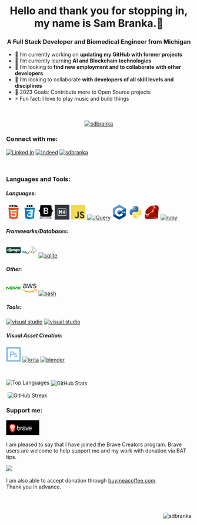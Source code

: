 <h1 align="center">Hello and thank you for stopping in, my name is Sam Branka.👋</h1>
<h3 align="center">A Full Stack Developer and Biomedical Engineer from Michigan</h3>

<!-- - 🔭 I’m currently working on **group and individual projects to strengthen and learn new skills** -->
- 🔭 I’m currently working on **updating my GitHub with former projects**
- 🌱 I’m currently learning **AI and Blockchain technologies**
- 👯 I’m looking to **find new employment and to collaborate with other developers**
- 👯 I’m looking to collaborate **with developers of all skill levels and disciplines**
- 🥅 2023 Goals: Contribute more to Open Source projects
- ⚡ Fun fact: I love to play music and build things
<br/>

<!-- Trophy Display -->
<p align="center"> <a href="https://github.com/ryo-ma/github-profile-trophy"><img src="https://github-profile-trophy.vercel.app/?username=sdbranka" alt="sdbranka" /></a> </p>

<!-- Connect With Me -->
<h3 align="left">Connect with me:</h3>
<p align="left">
<a href="https://linkedin.com/in/sdbranka" target="blank"><img align="center" src="https://raw.githubusercontent.com/rahuldkjain/github-profile-readme-generator/master/src/images/icons/Social/linked-in-alt.svg" alt="Linked In" height="30" width="40" /></a>
<a href="https://my.indeed.com/p/samb-vn8sa97
" target="blank"><img align="center" src="http://www.jsatautomation.com/img/indeed-logo.png" alt="Indeed" height="30" width="40" /></a>
<a href="https://www.hackerrank.com/sdbranka" target="blank"><img align="center" src="https://raw.githubusercontent.com/rahuldkjain/github-profile-readme-generator/master/src/images/icons/Social/hackerrank.svg" alt="sdbranka" height="30" width="40" /></a>
</p>
<br/>

<!-- Languages and Tools -->
<h3 align="left">Languages and Tools:</h3>
<p align="left">
 <!-- Languages -->
<h5 align="left">Languages:</h5>
<!-- HTML5 -->
<a href="https://www.w3.org/html/" target="_blank" rel="noreferrer"><img src="https://raw.githubusercontent.com/devicons/devicon/master/icons/html5/html5-original-wordmark.svg" alt="html5" width="40" height="40"/></a> 
<!-- CSS3 -->
<a href="https://www.w3schools.com/css/" target="_blank" rel="noreferrer"><img src="https://raw.githubusercontent.com/devicons/devicon/master/icons/css3/css3-original-wordmark.svg" alt="css3" width="40" height="40"/></a>
<!-- Bootstrap -->
<a href="https://getbootstrap.com" target="_blank" rel="noreferrer"><img src="https://raw.githubusercontent.com/devicons/devicon/master/icons/bootstrap/bootstrap-plain-wordmark.svg" alt="bootstrap" width="40" height="40"/></a>
<!-- Markdown -->
<a href="https://www.markdownguide.org/" target="_blank" rel="noreferrer"><img src="https://github.com/SDBranka/SDBranka/blob/master/img/markdown.png" alt="markdown" width="40" height="40"/></a>
<!-- JavaScript -->
<a href="https://developer.mozilla.org/en-US/docs/Web/JavaScript" target="_blank" rel="noreferrer"><img src="https://raw.githubusercontent.com/devicons/devicon/master/icons/javascript/javascript-original.svg" alt="javascript" width="40" height="40"/></a>
<!-- jQuery -->
<a href="https://jquery.com/" target="_blank" rel="noreferrer"><img src="https://raw.githubusercontent.com/danielcranney/readme-generator/main/public/icons/skills/jquery-colored.svg" width="36" height="36" alt="JQuery" /></a>
<!-- C++ -->
<a href="https://www.w3schools.com/cpp/" target="_blank" rel="noreferrer"><img src="https://raw.githubusercontent.com/devicons/devicon/master/icons/cplusplus/cplusplus-original.svg" alt="cplusplus" width="40" height="40"/></a>
<!-- Python -->
<a href="https://www.python.org" target="_blank" rel="noreferrer"><img src="https://raw.githubusercontent.com/devicons/devicon/master/icons/python/python-original.svg" alt="python" width="40" height="40"></a>
<!-- Ruby -->
<a href="https://www.ruby-lang.org/en/" target="_blank" rel="noreferrer"><img src="https://raw.githubusercontent.com/devicons/devicon/master/icons/ruby/ruby-original.svg" alt="ruby" width="40" height="40"/></a>
<!-- Solidity -->
<a href="https://soliditylang.org/" target="_blank" rel="noreferrer"><img src="https://soliditylang.org/images/logo.svg" alt="ruby" width="40" height="40"/></a>   

<!-- Frameworks/Databases -->
<h5 align="left">Frameworks/Databases:</h5>
<!-- Django -->
<a href="https://www.djangoproject.com/" target="_blank" rel="noreferrer"><img src="https://raw.githubusercontent.com/devicons/devicon/master/icons/django/django-original.svg" alt="django" width="40" height="40"/></a>
 <!-- MySQL -->
<a href="https://www.mysql.com/" target="_blank" rel="noreferrer"><img src="https://raw.githubusercontent.com/devicons/devicon/master/icons/mysql/mysql-original-wordmark.svg" alt="mysql" width="40" height="40"/></a> 
<!-- SQLite -->
<a href="https://www.sqlite.org/" target="_blank" rel="noreferrer"><img src="https://www.vectorlogo.zone/logos/sqlite/sqlite-icon.svg" alt="sqlite" width="40" height="40"/></a>

<!-- involved tech -->
<h5 align="left">Other:</h5>
<!-- Nginx -->
<a href="https://www.nginx.com" target="_blank" rel="noreferrer"> <img src="https://raw.githubusercontent.com/devicons/devicon/master/icons/nginx/nginx-original.svg" alt="nginx" width="40" height="40"/></a> 
<!-- AWS -->
<a href="https://aws.amazon.com" target="_blank" rel="noreferrer"><img src="https://raw.githubusercontent.com/devicons/devicon/master/icons/amazonwebservices/amazonwebservices-original-wordmark.svg" alt="aws" width="40" height="40"/></a> 
<!-- Bash -->
<a href="https://www.gnu.org/software/bash/" target="_blank" rel="noreferrer"> <img src="https://www.vectorlogo.zone/logos/gnu_bash/gnu_bash-icon.svg" alt="bash" width="40" height="40"/> </a> 

<!-- tools -->
<h5 align="left">Tools:</h5>
<!-- Visual Studio -->
<a href="https://visualstudio.microsoft.com/" target="_blank" rel="noreferrer"><img src="https://cdn-icons-png.flaticon.com/512/906/906324.png" alt="visual studio" width="40" height="40"/></a>   
<!-- Visual Studio Code -->
<a href="https://code.visualstudio.com/" target="_blank" rel="noreferrer"><img src="https://seeklogo.com/images/V/visual-studio-code-logo-449D71944F-seeklogo.com.png" alt="visual studio" width="40" height="40"/></a>

<!-- visual asset creation -->
<h5 align="left">Visual Asset Creation:</h5>
<!-- PhotoShop -->
<a href="https://www.photoshop.com/en" target="_blank" rel="noreferrer"><img src="https://raw.githubusercontent.com/devicons/devicon/master/icons/photoshop/photoshop-line.svg" alt="photoshop" width="40" height="40"/></a>  
<!-- Krita -->
<a href="https://krita.org/en/" target="_blank" rel="noreferrer"> <img src="https://images-wixmp-ed30a86b8c4ca887773594c2.wixmp.com/i/12e17815-80d0-46f1-94d3-b80967f5ed69/ddegbk6-92e3dc56-474f-477c-a36d-9f457c70ae2d.png/v1/fill/w_895,h_893,strp/krita_icon_2019_by_diggershrew_ddegbk6-pre.png" alt="krita" width="40" height="40"/></a> 
<!-- Blender -->
<a href="https://www.blender.org/" target="_blank" rel="noreferrer"><img src="https://download.blender.org/branding/community/blender_community_badge_white.svg" alt="blender" width="40" height="40"/></a> 
</p>
<br/>

<!-- stats -->
<!-- Top Languages -->
<p><img align="left" src="https://github-readme-stats.vercel.app/api/top-langs?username=SDBranka&theme=tokyonight&hide_border=true" alt="Top Languages"></p>

<!-- GitHub Stats -->
<p>&nbsp;<img align="center" src="https://github-readme-stats.vercel.app/api?username=sdbranka&show_icons=true&count_private=true&theme=tokyonight&hide_border=true" alt="GitHub Stats"></p>

<!-- GitHub Streak -->
<p>&nbsp;<img align="center" src="https://github-readme-streak-stats.herokuapp.com?user=sdbranka&theme=tokyonight&hide_border=true" alt="GitHub Streak"></p>

<!-- <p>&nbsp;<img align="center" src="https://github-readme-streak-stats.herokuapp.com?user=sdbranka&theme=tokyonight" alt="GitHub Streak"></p> -->


<!-- <details>
 <summary>:zap: Recent GitHub Activity</summary>
<!--START_SECTION:activity-->
<!--END_SECTION:activity-->
<!-- </details> --> 

<!-- Support Me -->
<h3 align="left">Support me:</h3>
<!-- Brave -->
<a href="https://brave.com/about/" target="_blank" rel="noreferrer"> <img src="https://github.com/SDBranka/SDBranka/blob/master/img/brave_logo.png" alt="mysql" width="90" height="40"/></a> 
<p>I am pleased to say that I have joined the Brave Creators program. Brave users are welcome to help support me and my work with donation via BAT tips.</p>
<!-- BuyMeACoffee -->
<a href="https://www.buymeacoffee.com/sdbranka"><img src="https://cdn.buymeacoffee.com/buttons/v2/default-yellow.png" width="100" /></a>
<p>I am also able to accept donation through <a href="https://www.buymeacoffee.com/sdbranka"> buymeacoffee.com</a>.<br/>Thank you in advance.</p>
<br/>
<br/>

<!-- visitor count -->
<p align="right"> <img src="https://komarev.com/ghpvc/?username=sdbranka&label=Profile%20views&color=0e75b6&style=flat" alt="sdbranka" /> </p>

